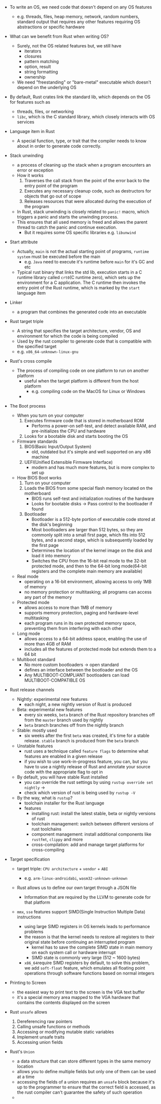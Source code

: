- To write an OS, we need code that doesn't depend on any OS features
    - e.g. threads, files, heap memory, network, random numbers, standard output that requires any other
      features requiring OS abstractions or specific hardware
- What can we benefit from Rust when writing OS?
    - Surely, not the OS related features but, we still have
        - iterators
        - closures
        - pattern matching
        - option, result
        - string formatting
        - ownership
    - We need "freestanding" or "bare-metal" executable which doesn't depend on the underlying OS
- By default, Rust crates link the standard lib, which depends on the OS for features such as
    - threads, files, or networking
    - `libc`, which is the C standard library, which closely interacts with OS services

- Language item in Rust
    - A special function, type, or trait that the compiler needs to know about in order to generate code
      correctly.

- Stack unwinding
    - a process of cleaning up the stack when a program encounters an error or exception
    - How it works
        1. Traverses the call stack from the point of the error back to the entry point of the program
        2. Executes any necessary cleanup code, such as destructors for objects that go out of scope
        3. Releases resources that were allocated during the execution of the program
    - In Rust, stack unwinding is closely related to `panic!` macro, which triggers a panic and starts the
      unwinding process.
    - This ensures that all used memory is freed and allows the parent thread to catch the panic and continue
      execution.
        - But it requires some OS specific libraries e.g. `libunwind`

- Start attribute
    - Actually, `main` is not the actual starting point of programs, `runtime system` must be executed before
      the main
        - e.g. `Java` need to execute it's runtime before `main` for it's GC and etc
    - Typical rust binary that links the std lib, execution starts in a C runtime library called `crt0`(C
      runtime zero), which sets up the environment for a C application. The C runtime then invokes the entry
      point of the Rust runtime, which is marked by the `start` language item

- Linker
    - a program that combines the generated code into an executable

- Rust target triple
    - A string that specifies the target architecture, vendor, OS and environment for which the code is being
      compiled
    - Used by the rust compiler to generate code that is compatible with the specified target
    - e.g. `x86_64-unknown-linux-gnu`

- Rust's cross compile
    - The process of compiling code on one platform to run on another platform
        - useful when the target platform is different from the host platform
            - e.g. compiling code on the MacOS for Linux or Windows
        -

- The Boot process
    - When you turn on your computer
        1. Executes firmware code that is stored in motherboard ROM
            - Performs a power-on self-test, and detect available RAM, and pre-initializes the CPU and hardware
        2. Looks for a bootable disk and starts booting the OS
    - Firmware standards
        1. BIOS(Basic Input/Output System)
            - old, outdated but it's simple and well supported on any x86 machine
        2. UEFI(Unified Extensible Firmware Interface)
            - modern and has much more features, but is more complex to set up
    - How BIOS Boot works
        1. Turn on your computer
        2. Loads the BIOS from some special flash memory located on the motherboard
            - BIOS runs self-test and initialization routines of the hardware
            - Looks for bootable disks -> Pass control to the bootloader if found
        3. Bootloader
            - Bootloader is a 512-byte portion of executable code stored at the disk's beginning
            - Most bootloaders are larger than 512 bytes, so they are commonly split into a small first page,
              which fits into 512 bytes, and a second stage, which is subsequently loaded by the first page
            - Determines the location of the kernel image on the disk and load it into memory
            - Switches the CPU from the 16-bit real mode to the 32-bit protected mode, and then to the 64-bit
              long mode(64-bit registers and the complete main memory are available)
    - Real mode
        - operating on a 16-bit environment, allowing access to only 1MB of memory
        - no memory protection or multitasking; all programs can access any part of the memory
    - Protected mode
        - allows access to more than 1MB of memory
        - supports memory protection, paging and hardware-level multitasking
        - each program runs in its own protected memory space, preventing them from interfering with each other
    - Long mode
        - allows access to a 64-bit address space, enabling the use of more than 4GB of RAM
        - includes all the features of protected mode but extends them to a 64 bit
    - Multiboot standard
        - No more custom bootloaders -> open standard
        - defines an interface between the bootloader and the OS
        - Any MULTIBOOT-COMPLIANT bootloaders can load MULTIBOOT-COMPATIBLE OS

- Rust release channels
    - Nightly: experimental new features
        - each night, a new nightly version of Rust is produced
    - Beta: experimental new features
        - every six weeks, `beta` branch of the Rust repository branches off from the `master` branch used by
          nightly
        - `beta` branch branches off from the nightly branch
    - Stable: mostly used
        - six weeks after the first `beta` was created, it's time for a stable release. `stable` branch is
          produced from the `beta` branch
    - Unstable features
        - rust uses a technique called `feature flags` to determine what features are enabled in a given release
        - if you wish to use work-in-progress feature, you can, but you have to use a nightly release of Rust
          and annotate your source code with the appropriate flag to opt in
    - By default, you will have stable Rust installed
        - you can override the rust settings by using `rustup override set nightly` ->
        - check which version of rust is being used by `rustup -V`
    - By the way, what is `rustup`?
        - toolchain installer for the Rust language
        - features
            - installing rust: install the latest stable, beta or nightly versions of rust
            - toolchain management: switch between different versions of rust toolchains
            - component management: install additional components like `rustfmt`, `clippy` and more
            - cross-compilation: add and manage target platforms for cross-compiling

- Target specification
    - target triple: `CPU architecture` + `vendor` + `ABI`
        - e.g. `arm-linux-androidabi`, `wasm32-unknown-unknown`
    - Rust allows us to define our own target through a JSON file
        - Information that are required by the LLVM to generate code for that platform

    - `mmx`, `sse` features support SIMD(Single Instruction Multiple Data) instructions
        - using large SIMD registers in OS kernels leads to performance problems
        - the reason is that the kernel needs to restore all registers to their original state before continuing
          an interrupted program
            - kernel has to save the complete SIMD state in main memory on each system call or hardware
              interrupt
            - SIMD state is commonly very large (512 ~ 1600 bytes)
        - `x86_64`require SIMD registers by default, to solve this problem, we add `soft-float` feature, which
          emulates all floating point operations through software functions based on normal integers

- Printing to Screen
    - the easiest way to print text to the screen is the VGA text buffer
    - it's a special memory area mapped to the VGA hardware that contains the contents displayed on the screen

- Rust `unsafe` allows
    1. Dereferencing raw pointers
    2. Calling unsafe functions or methods
    3. Accessing or modifying mutable static variables
    4. Implement unsafe traits
    5. Accessing union fields
- Rust's `Union`
    - a data structure that can store different types in the same memory location
    - allows you to define multiple fields but only one of them can be used at a time
    - accessing the fields of a union requires an `unsafe` block because it's up to the programmer to ensure
      that the correct field is accessed, as the rust compiler can't guarantee the safety of such operation 
    - 
